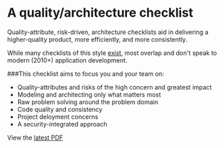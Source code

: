 A quality/architecture checklist
================================

Quality-attribute, risk-driven, architecture checklists aid in delivering a higher-quality product, more efficiently, and more consistently.

While many checklists of this style [exist](http://www.ruthmalan.com/Journal/2011/2011JournalFebruary.htm), most overlap and don't speak to modern (2010+) application development.

###This checklist aims to focus you and your team on:

 * Quality-attributes and risks of the high concern and greatest impact
 * Modeling and architecting only what matters most
 * Raw problem solving around the problem domain
 * Code quality and consistency
 * Project deloyment concerns
 * A security-integrated approach

View the [latest PDF](https://github.com/ohpauleez/se_checklist/raw/master/soft_checklist.pdf)

